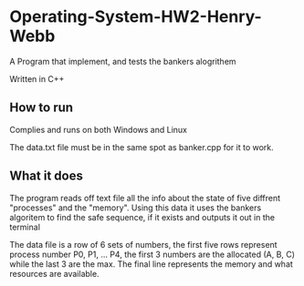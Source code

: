 # Operating-System-HW2-Henry-Webb

A Program that implement, and tests the bankers alogrithem

Written in C++

## How to run

Complies and runs on both Windows and Linux

The data.txt file must be in the same spot as banker.cpp for it to work.

## What it does

The program reads off text file all the info about the state of five diffrent "processes" and the "memory".
Using this data it uses the bankers algoritem to find the safe sequence, if it exists and outputs it out in the terminal

The data file is a row of 6 sets of numbers, the first five rows represent process number P0, P1, ... P4, the first 3 numbers are the allocated (A, B, C) while the last 3 are the max. The final line represents the memory and what resources are available.
